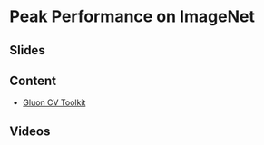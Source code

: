 # Peak Performance on ImageNet

## Slides

## Content

* [Gluon CV Toolkit](https://gluon-cv.mxnet.io/)

## Videos
